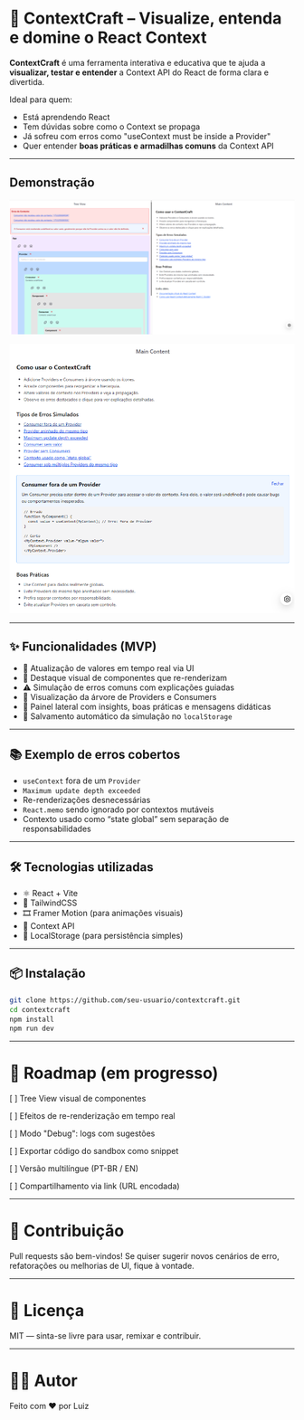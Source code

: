 # 🧠 ContextCraft – Visualize, entenda e domine o React Context

**ContextCraft** é uma ferramenta interativa e educativa que te ajuda a **visualizar, testar e entender** a Context API do React de forma clara e divertida.

Ideal para quem:
- Está aprendendo React
- Tem dúvidas sobre como o Context se propaga
- Já sofreu com erros como "useContext must be inside a Provider"
- Quer entender **boas práticas e armadilhas comuns** da Context API

---

## Demonstração
![Visualização da árvore de contexto](docs/arvore_componentes.png)

![Explicação de erros](docs/explicacao_de_erro.png)

---

## ✨ Funcionalidades (MVP)

- 🔁 Atualização de valores em tempo real via UI
- 🎯 Destaque visual de componentes que re-renderizam
- ⚠️ Simulação de erros comuns com explicações guiadas
- 🧩 Visualização da árvore de Providers e Consumers
- 💬 Painel lateral com insights, boas práticas e mensagens didáticas
- 💾 Salvamento automático da simulação no `localStorage`

---

## 📚 Exemplo de erros cobertos

- `useContext` fora de um `Provider`
- `Maximum update depth exceeded`
- Re-renderizações desnecessárias
- `React.memo` sendo ignorado por contextos mutáveis
- Contexto usado como “state global” sem separação de responsabilidades

---

## 🛠️ Tecnologias utilizadas

- ⚛️ React + Vite
- 🎨 TailwindCSS
- 🎞️ Framer Motion (para animações visuais)
- 🧪 Context API
- 💾 LocalStorage (para persistência simples)

---

## 📦 Instalação

```bash
git clone https://github.com/seu-usuario/contextcraft.git
cd contextcraft
npm install
npm run dev
```

---

# 📌 Roadmap (em progresso)

[ ] Tree View visual de componentes

[ ] Efeitos de re-renderização em tempo real

[ ] Modo "Debug": logs com sugestões

[ ] Exportar código do sandbox como snippet

[ ] Versão multilíngue (PT-BR / EN)

[ ] Compartilhamento via link (URL encodada)

---

# 🤝 Contribuição

Pull requests são bem-vindos! Se quiser sugerir novos cenários de erro, refatorações ou melhorias de UI, fique à vontade.


---

# 🧠 Licença

MIT — sinta-se livre para usar, remixar e contribuir.


---

# 👨‍💻 Autor

Feito com ❤️ por Luiz
